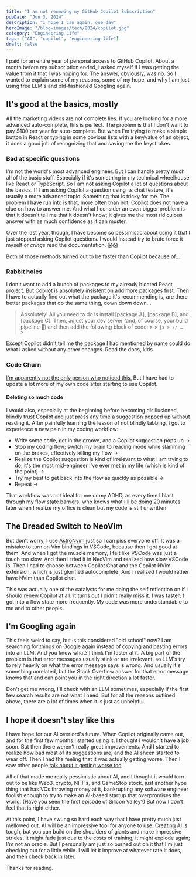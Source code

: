 ```yaml
---
title: "I am not renewing my GitHub Copilot Subscription"
pubDate: "Jun 3, 2024"
description: "I hope I can again, one day"
heroImage: "/blog-images/tech/2024/copilot.jpg"
category: "Engineering Life"
tags: ["AI", "copilot", "engineering-life"]
draft: false
---
```


I paid for an entire year of personal access to GitHub Copilot. About a month before my subscription ended, I asked myself if I was getting the value from it that I was hoping for. The answer, obviously, was no. So I wanted to explain some of my reasons, some of my hope, and why I am just using free LLM's and old-fashioned Googling again.

## It's good at the basics, mostly

All the marketing videos are not complete lies. If you are looking for a more advanced auto-complete, this is perfect. The problem is that I don't want to pay $100 per year for auto-complete. But when I'm trying to make a simple button in React or typing in some obvious lists with a key/value of an object, it does a good job of recognizing that and saving me the keystrokes.

### Bad at specific questions

I'm not the world's most advanced engineer. But I can handle pretty much all of the basic stuff. Especially if it's something in my technical wheelhouse like React or TypeScript. So I am not asking Copilot a lot of questions about the basics. If I am asking Copilot a question using its chat feature, it's usually a more advanced topic. Something that is tricky for me. The problem I have run into is that, more often than not, Copilot does not have a clue on how to answer me. And what I consider an even bigger problem is that it doesn't tell me that it doesn't know; it gives me the most ridiculous answer with as much confidence as it can muster.

Over the last year, though, I have become so pessimistic about using it that I just stopped asking Copilot questions. I would instead try to brute force it myself or _*cringe*_ read the documentation. 😱😱

Both of those methods turned out to be faster than Copilot because of...

### Rabbit holes

I don't want to add a bunch of packages to my already bloated React project. But Copilot is absolutely insistent on add more packages first. Then I have to actually find out what the package it's recommending is, are there better packages that do the same thing, down down down...

> Absolutely! All you need to do is install [package A], [package B], and [package C]. Then, adjust your dev server (and, of course, your build pipeline 🤭) and then add the following block of code: > > `js > // …. > `

Except Copilot didn't tell me the package I had mentioned by name could do what I asked without any other changes. Read the docs, kids.

### Code Churn

[I'm apparently not the only person who noticed this.](https://www.gitclear.com/coding_on_copilot_data_shows_ais_downward_pressure_on_code_quality) But I have had to update a lot more of my own code after starting to use Copilot.

#### Deleting so much code

I would also, especially at the beginning before becoming disillusioned, blindly trust Copilot and just press <Tab> any time a suggestion popped up without reading it. After painfully learning the lesson of not blindly tabbing, I got to experience a new pain in my coding workflow:

- Write some code, get in the groove, and a Copilot suggestion pops up ->
- Stop my coding flow; switch my brain to reading mode while slamming on the brakes, effectively killing my flow ->
- Realize the Copilot suggestion is kind of irrelevant to what I am trying to do; it's the most mid-engineer I've ever met in my life (which is kind of the point) ->
- Try my best to get back into the flow as quickly as possible ->
- Repeat ->

That workflow was not ideal for me or my ADHD, as every time I blast through my flow state barriers, who knows what I'll be doing 20 minutes later when I realize my office is clean but my code is still unwritten.

## The Dreaded Switch to NeoVim

But don't worry, I use [AstroNvim](https://astronvim.com) just so I can piss everyone off. It was a mistake to turn on Vim bindings in VSCode, because then I got good at them. And when I got the muscle memory, I felt like VSCode was just a touch too slow. And then I tried it in NeoVim and realized how slow VSCode is. Then I had to choose between Copilot Chat and the Copilot NVim extension, which is just glorified autocomplete. And I realized I would rather have NVim than Copilot chat.

This was actually one of the catalysts for me doing the self reflection on if I should renew Copilot at all. It turns out I didn't really miss it. I was faster; I got into a flow state more frequently. My code was more understandable to me and to other people.

## I'm Googling again

This feels weird to say, but is this considered "old school" now? I am searching for things on Google again instead of copying and pasting errors into an LLM. And you know what? I think I'm faster at it. A big part of the problem is that error messages usually stink or are irrelevant, so LLM's try to rely heavily on what the error message says is wrong. And usually it's something unrelated, but the Stack Overflow answer for that error message knows that and can point you in the right direction a lot faster.

Don't get me wrong, I'll check with an LLM sometimes, especially if the first few search results are not what I need. But for all the reasons outlined above, there are a lot of times when it is just as unhelpful.

## I hope it doesn't stay like this

I have hope for our AI overlord's future. When Copilot originally came out, and for the first few months I started using it, I thought I wouldn't have a job soon. But then there weren't really great improvements. And I started to realize how bad most of its suggestions are, and the AI sheen started to wear off. Then I had the feeling that it was actually getting worse. Then I saw other people [talk about it getting worse too](https://youtu.be/dDUC-LqVrPU?si=vfxXQXTYAWBBs0BG).

All of that made me really pessimistic about AI, and I thought it would turn out to be like Web3, crypto, NFT's, and GameStop stock, just another hype thing that has VCs throwing money at it, bankrupting any software engineer foolish enough to try to make an AI-based startup that overpromises the world. (Have you seen the first episode of Silicon Valley?) But now I don't feel that is right either.

At this point, I have swung so hard each way that I have pretty much just mellowed out. AI will be an impressive tool for anyone to use. Creating AI is tough, but you can build on the shoulders of giants and make impressive strides. It might fade just due to the costs of training; it might explode again; I'm not an oracle. But I personally am just so burned out on it that I'm just checking out for a little while. I will let it improve at whatever rate it does, and then check back in later.

Thanks for reading.

